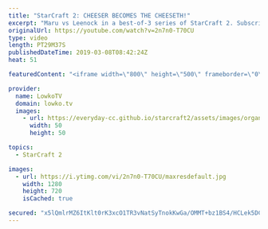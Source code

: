 ```yaml
---
title: "StarCraft 2: CHEESER BECOMES THE CHEESETH!"
excerpt: "Maru vs Leenock in a best-of-3 series of StarCraft 2. Subscribe for more videos: http://lowko.tv/youtube Nydus all-in build order: https://youtu.be/Mn3Twb13398  While Maru is known for his macro game, he is not afraid to cheese very regularly. Leenock decides to play him straight up every match, but"
originalUrl: https://youtube.com/watch?v=2n7n0-T70CU
type: video
length: PT29M37S
publishedDateTime: 2019-03-08T08:42:24Z
heat: 51

featuredContent: "<iframe width=\"800\" height=\"500\" frameborder=\"0\" src=\"https://www.youtube.com/embed/2n7n0-T70CU\" allow=\"accelerometer; autoplay; encrypted-media; gyroscope; picture-in-picture\" allowfullscreen></iframe>"

provider:
  name: LowkoTV
  domain: lowko.tv
  images:
    - url: https://everyday-cc.github.io/starcraft2/assets/images/organizations/lowko.tv-50x50.jpg
      width: 50
      height: 50

topics:
  - StarCraft 2

images:
  - url: https://i.ytimg.com/vi/2n7n0-T70CU/maxresdefault.jpg
    width: 1280
    height: 720
    isCached: true

secured: "x5lQmlrMZ6ItKlt0rK3xcO1TR3vNatSyTnokKwGa/OMMT+bz1BS4/HCLek5DCsI81f1Ym8fNWT0DFCggJxmjT7CDtj9dYgyrTkwL9q0RGtN/VgQS+Jd/xTtq7TaLayAgEXi7Wp0rz2VUd2W9HqINTXxrd+oyTPr6noO+Iqlo0N21H5WtBJimuXT2zlHVv6Sb+5DIZXUwPvlDKrk9H4EfEMTIQ6OXeEdbP2AdzVHiBtb/LpwvZ8c4mVR0mHGSjp770ILGX8lJpW2KsPYZoU5PLN1ydiniYGv0t0N8uTOvTYFfds1XDc/7Kfh2vTq8xsxItVST3yjsJFFiMAdXEX7y5GHi7Co1woItGzPXvuj4+15NsEqPPlI/PrRvP5Xn3snekEyZCzFid9MnLeXeWFLmrQ9I57LqgtKff5SEF4deAAQkyK8kkZvD/wPDlTgudIH5;izOJMCfJNbLiKaMv1128lA=="
---
```


